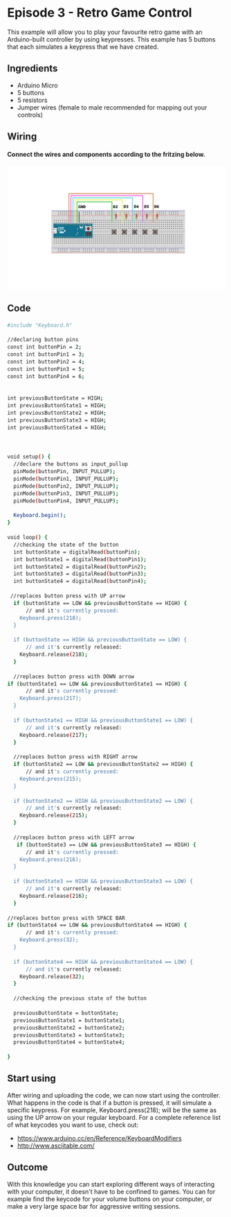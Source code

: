 # Episode 3 - Retro Game Control
This example will allow you to play your favourite retro game with an Arduino-built controller by using keypresses. This example has 5 buttons that each simulates a keypress that we have created. 



## Ingredients
- Arduino Micro
- 5 buttons
- 5 resistors
- Jumper wires (female to male recommended for mapping out your controls)


## Wiring
#### Connect the wires and components according to the fritzing below.
![alt text](https://github.com/arduino/livecast/raw/master/Season%202/Episode%203%20-%20Retro%20game%20control/episode3_fritzing.png "Logo Title Text 1")



## Code

```sh
#include "Keyboard.h"

//declaring button pins
const int buttonPin = 2;          
const int buttonPin1 = 3;
const int buttonPin2 = 4;   
const int buttonPin3 = 5;
const int buttonPin4 = 6;


int previousButtonState = HIGH; 
int previousButtonState1 = HIGH;
int previousButtonState2 = HIGH;
int previousButtonState3 = HIGH;
int previousButtonState4 = HIGH;



void setup() {
  //declare the buttons as input_pullup
  pinMode(buttonPin, INPUT_PULLUP);
  pinMode(buttonPin1, INPUT_PULLUP);
  pinMode(buttonPin2, INPUT_PULLUP);
  pinMode(buttonPin3, INPUT_PULLUP);
  pinMode(buttonPin4, INPUT_PULLUP);
  
  Keyboard.begin();
}

void loop() {
  //checking the state of the button
  int buttonState = digitalRead(buttonPin);
  int buttonState1 = digitalRead(buttonPin1);
  int buttonState2 = digitalRead(buttonPin2);
  int buttonState3 = digitalRead(buttonPin3);
  int buttonState4 = digitalRead(buttonPin4);
  
 //replaces button press with UP arrow
  if (buttonState == LOW && previousButtonState == HIGH) {
      // and it's currently pressed:
    Keyboard.press(218);
  }

  if (buttonState == HIGH && previousButtonState == LOW) {
      // and it's currently released:
    Keyboard.release(218);
  }
  
  //replaces button press with DOWN arrow
if (buttonState1 == LOW && previousButtonState1 == HIGH) {
      // and it's currently pressed:
    Keyboard.press(217);
  }

  if (buttonState1 == HIGH && previousButtonState1 == LOW) {
      // and it's currently released:
    Keyboard.release(217);
  }
  
  //replaces button press with RIGHT arrow
  if (buttonState2 == LOW && previousButtonState2 == HIGH) {
      // and it's currently pressed:
    Keyboard.press(215);
  }

  if (buttonState2 == HIGH && previousButtonState2 == LOW) {
      // and it's currently released:
    Keyboard.release(215);
  }
  
  //replaces button press with LEFT arrow
   if (buttonState3 == LOW && previousButtonState3 == HIGH) {
      // and it's currently pressed:
    Keyboard.press(216);
  }

  if (buttonState3 == HIGH && previousButtonState3 == LOW) {
      // and it's currently released:
    Keyboard.release(216);
  }
  
//replaces button press with SPACE BAR
if (buttonState4 == LOW && previousButtonState4 == HIGH) {
      // and it's currently pressed:
    Keyboard.press(32);
  }

  if (buttonState4 == HIGH && previousButtonState4 == LOW) {
      // and it's currently released:
    Keyboard.release(32);
  }

  //checking the previous state of the button
  
  previousButtonState = buttonState;
  previousButtonState1 = buttonState1;
  previousButtonState2 = buttonState2;
  previousButtonState3 = buttonState3;
  previousButtonState4 = buttonState4;

}

```

## Start using

After wiring and uploading the code, we can now start using the controller. What happens in the code is that if a button is pressed, it will simulate a specific keypress. For example, Keyboard.press(218); will be the same as using the UP arrow on your regular keyboard. For a complete reference list of what keycodes you want to use, check out: 
- <https://www.arduino.cc/en/Reference/KeyboardModifiers> 
- <http://www.asciitable.com/> 


## Outcome

With this knowledge you can start exploring different ways of interacting with your computer, it doesn't have to be confined to games. You can for example find the keycode for your volume buttons on your computer, or make a very large space bar for aggressive writing sessions. 





